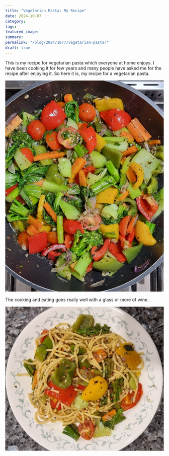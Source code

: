 ```yaml
---
title: "Vegetarian Pasta: My Recipe"
date: 2024-10-07
category: 
tags: 
featured_image: 
summary: 
permalink: "/blog/2024/10/7/vegetarian-pasta/"
draft: true
---
```


This is my recipe for vegetarian pasta which everyone at home enjoys. I have been cooking it for few years and many people have asked me for the recipe after enjoying it. So here it is, my recipe for a vegetarian pasta.

![Pasta In Pan](pasta-in-pan.jpg)

The cooking and eating goes really well with a glass or more of wine.

![Vegetarian Pasta](pasta-on-plate.jpg)

